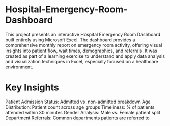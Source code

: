 # Hospital-Emergency-Room-Dashboard
This project presents an interactive Hospital Emergency Room Dashboard built entirely using Microsoft Excel. The dashboard provides a comprehensive monthly report on emergency room activity, offering visual insights into patient flow, wait times, demographics, and referrals.
It was created as part of a learning exercise to understand and apply data analysis and visualization techniques in Excel, especially focused on a healthcare environment.

# Key Insights
Patient Admission Status: Admitted vs. non-admitted breakdown
Age Distribution: Patient count across age groups
Timeliness: % of patients attended within 30 minutes
Gender Analysis: Male vs. Female patient split
Department Referrals: Common departments patients are referred to
